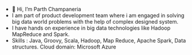 - 👋 Hi, I’m Parth Champaneria
- I am part of product development team where i am engaged in solving big data world problems with the help of complex designed system.
- I have hands on experience in big data technologies like Hadoop MapReduce and Spark.
- Skills : Java, Groovy, Scala, Hadoop, Map Reduce, Apache Spark, Data structures.
  Cloud domain: Microsoft Azure
<!---
parthbilliechamp/parthbilliechamp is a ✨ special ✨ repository because its `README.md` (this file) appears on your GitHub profile.
You can click the Preview link to take a look at your changes.
--->
